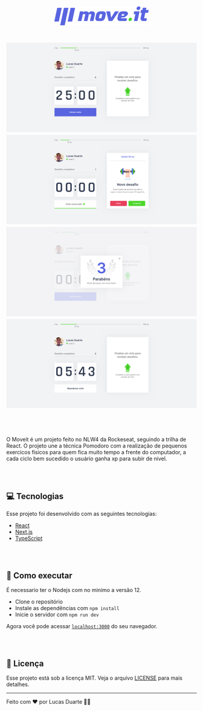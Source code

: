 <h1 align="center">
  <img alt="move.it" title="move.it" src=".github/logo.png" />
</h1>

<h1 align="center">
<img src=".github/photo-3.png" alt="Layout photo">
<img src=".github/photo-1.png" alt="Layout photo">
<img src=".github/photo-2.png" alt="Layout photo">
<img src=".github/photo-4.png" alt="Layout photo">
</h1>

<br>
<br>

O Moveit é um projeto feito no NLW4 da Rockeseat, seguindo a trilha de React. O projeto une a técnica Pomodoro com a realização de pequenos exercicos fisicos para quem fica muito tempo a frente do computador, a cada ciclo bem sucedido o usuário ganha xp para subir de nivel.

<br>
<br>

## 💻 Tecnologias

Esse projeto foi desenvolvido com as seguintes tecnologias:

- [React](https://reactjs.org)
- [Next.js](https://nextjs.org/)
- [TypeScript](https://www.typescriptlang.org/)

<br>
<br>

## 🚀 Como executar

É necessario ter o Nodejs com no minimo a versão 12.

- Clone o repositório
- Instale as dependências com `npm install`
- Inicie o servidor com `npm run dev`

Agora você pode acessar [`localhost:3000`](http://localhost:3000) do seu navegador.

<br>
<br>


## 📄 Licença

Esse projeto está sob a licença MIT. Veja o arquivo [LICENSE](LICENSE.md) para mais detalhes.

---

Feito com ♥ por Lucas Duarte 👋🏻 